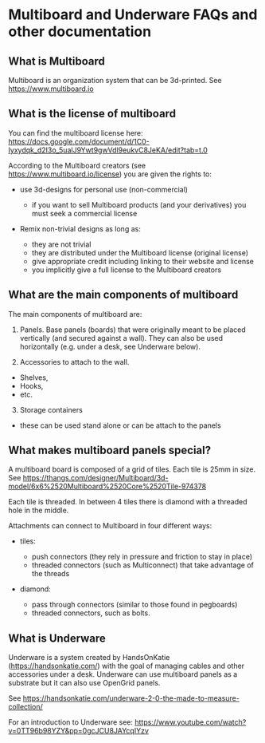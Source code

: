 # Multiboard and Underware FAQs and other documentation

## What is Multiboard

Multiboard is an organization system that can be 3d-printed. 
See https://www.multiboard.io


## What is the license of multiboard

You can find the multiboard license here: https://docs.google.com/document/d/1C0-Iyxydqk_d2I3o_5ualJ9Ywt9gwVdl9eukvC8JeKA/edit?tab=t.0

According to the Multiboard creators (see https://www.multiboard.io/license) you are given the rights to:

- use 3d-designs for personal use (non-commercial)
  - if you want to sell Multiboard products (and your derivatives) you must seek
    a commercial license

- Remix non-trivial designs as long as:
  - they are not trivial
  - they are distributed under the Multiboard license (original license)
  - give appropriate credit including linking to their website and license
  - you implicitly give a full license to the Multiboard creators 
  


## What are the main components of multiboard

The main components of multiboard are: 

1. Panels. Base panels (boards) that were originally meant to be placed vertically (and secured against a wall).  They
   can also be used horizontally (e.g. under a desk, see Underware below). 

2. Accessories to attach to the wall.
  - Shelves,
  - Hooks,
  - etc.

3. Storage containers
  - these can be used stand alone or can be attach to the panels
  
## What makes multiboard panels special?

A multiboard board is composed of a grid of tiles.  Each tile is 25mm in size. See
   https://thangs.com/designer/Multiboard/3d-model/6x6%2520Multiboard%2520Core%2520Tile-974378 
   
Each tile is threaded. In between 4 tiles there is diamond with a threaded hole in the middle.

Attachments can connect to Multiboard in four different ways: 

- tiles: 
  - push connectors (they rely in pressure and friction to stay in place)
  - threaded connectors (such as Multiconnect) that take advantage of the threads
  
- diamond:
  - pass through connectors (similar to those found in pegboards)
  - threaded connectors, such as bolts.

## What is Underware 

Underware is a system created by HandsOnKatie (https://handsonkatie.com/) with the goal of managing cables and other accessories under a desk.
Underware can use multiboard panels as a substrate but it can also use OpenGrid panels.

See https://handsonkatie.com/underware-2-0-the-made-to-measure-collection/

For an introduction to Underware see: https://www.youtube.com/watch?v=0TT96b98YZY&pp=0gcJCU8JAYcqIYzv




